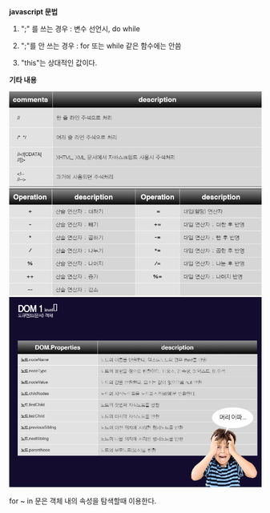 
**javascript 문법**

1. ";" 를 쓰는 경우 : 변수 선언시, do while

2. ";"를 안 쓰는 경우 : for 또는 while 같은 함수에는 안씀

3. "this"는 상대적인 값이다.

**기타 내용**

<img src="https://github.com/GeunHeeKim/FDS/blob/gh-pages/Source/images/js_comment.PNG">

<img src="https://github.com/GeunHeeKim/FDS/blob/gh-pages/Source/images/js_operation.PNG">

<img src="https://github.com/GeunHeeKim/FDS/blob/gh-pages/Source/images/js-node-call-codelist.PNG">

for ~ in 문은 객체 내의 속성을 탐색할때 이용한다.
